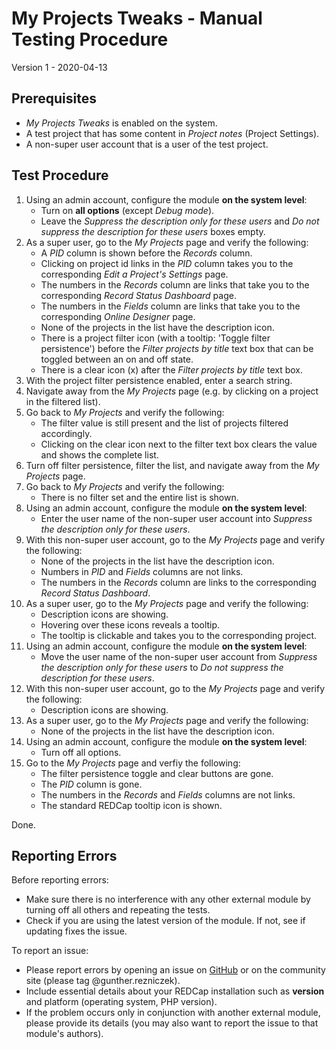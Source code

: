 # My Projects Tweaks - Manual Testing Procedure

Version 1 - 2020-04-13

## Prerequisites

- _My Projects Tweaks_ is enabled on the system.
- A test project that has some content in _Project notes_ (Project Settings).
- A non-super user account that is a user of the test project.

## Test Procedure

1. Using an admin account, configure the module **on the system level**:
   - Turn on **all options** (except _Debug mode_).
   - Leave the _Suppress the description only for these users_ and _Do not suppress the description for these users_ boxes empty.
1. As a super user, go to the _My Projects_ page and verify the following:
   - A _PID_ column is shown before the _Records_ column.
   - Clicking on project id links in the _PID_ column takes you to the corresponding _Edit a Project's Settings_ page.
   - The numbers in the _Records_ column are links that take you to the corresponding _Record Status Dashboard_ page.
   - The numbers in the _Fields_ column are links that take you to the corresponding _Online Designer_ page.
   - None of the projects in the list have the description icon.
   - There is a project filter icon (with a tooltip: 'Toggle filter persistence') before the _Filter projects by title_ text box that can be toggled between an on and off state.
   - There is a clear icon (x) after the _Filter projects by title_ text box.
1. With the project filter persistence enabled, enter a search string.
1. Navigate away from the _My Projects_ page (e.g. by clicking on a project in the filtered list).
1. Go back to _My Projects_ and verify the following:
   - The filter value is still present and the list of projects filtered accordingly.
   - Clicking on the clear icon next to the filter text box clears the value and shows the complete list.
1. Turn off filter persistence, filter the list, and navigate away from the _My Projects_ page.
1. Go back to _My Projects_ and verify the following:
   - There is no filter set and the entire list is shown.
1. Using an admin account, configure the module **on the system level**:
   - Enter the user name of the non-super user account into _Suppress the description only for these users_.
1. With this non-super user account, go to the _My Projects_ page and verify the following:
   - None of the projects in the list have the description icon.
   - Numbers in _PID_ and _Fields_ columns are not links.
   - The numbers in the _Records_ column are links to the corresponding _Record Status Dashboard_.
1. As a super user, go to the _My Projects_ page and verify the following:
   - Description icons are showing.
   - Hovering over these icons reveals a tooltip.
   - The tooltip is clickable and takes you to the corresponding project.
1. Using an admin account, configure the module **on the system level**:
   - Move the user name of the non-super user account from _Suppress the description only for these users_ to _Do not suppress the description for these users_.
1. With this non-super user account, go to the _My Projects_ page and verify the following:
   - Description icons are showing.
1. As a super user, go to the _My Projects_ page and verify the following:
   - None of the projects in the list have the description icon.
1. Using an admin account, configure the module **on the system level**:
   - Turn off all options.
1. Go to the _My Projects_ page and verfiy the following:
   - The filter persistence toggle and clear buttons are gone.
   - The _PID_ column is gone.
   - The numbers in the _Records_ and _Fields_ columns are not links.
   - The standard REDCap tooltip icon is shown.

Done.

## Reporting Errors

Before reporting errors:
- Make sure there is no interference with any other external module by turning off all others and repeating the tests.
- Check if you are using the latest version of the module. If not, see if updating fixes the issue.

To report an issue:
- Please report errors by opening an issue on [GitHub](https://github.com/grezniczek/my_projects_tweaks/issues) or on the community site (please tag @gunther.rezniczek). 
- Include essential details about your REDCap installation such as **version** and platform (operating system, PHP version).
- If the problem occurs only in conjunction with another external module, please provide its details (you may also want to report the issue to that module's authors).
